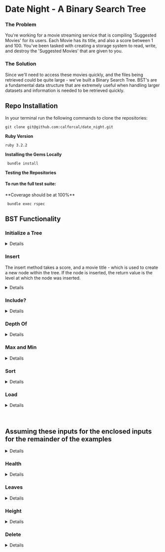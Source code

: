 # Date Night - A Binary Search Tree

### The Problem
<p>You're working for a movie streaming service that is compiling 'Suggested Movies' for its users. Each Movie has its title, and also a score between 1 and 100. You've been tasked with creating a storage system to read, write, and destroy the 'Suggested Movies' that are given to you.</p>

### The Solution
<p>Since we'll need to access these movies quickly, and the files being retrieved could be quite large - we've built a Binary Search Tree. BST's are a fundamental data structure that are extremely useful when handling larger datasets and information is needed to be retrieved quickly.</p>

## Repo Installation
In your terminal run the following commands to clone the repositories:
          
    git clone git@github.com:calforcal/date_night.git

**Ruby Version**

    ruby 3.2.2

**Installing the Gems Locally**

     bundle install

**Testing the Repositories**

#### To run the full test suite:

<p> **Coverage should be at 100%** </p>

     bundle exec rspec

## BST Functionality

### Initialize a Tree

<details close>

    tree = BinarySearchTree.new

</details>

### Insert

<p>The insert method takes a score, and a movie title - which is used to create a new node within the tree. If the node is inserted, the return value is the level at which the node was inserted.</p>

<details close>

    Input: tree.insert(61, "Max Keebler's Big Move")
      Output: # => 0
    Input: tree.insert(16, "Sharknado")
      Output: # => 1
    Input: tree.insert(92, "Eras Tour the Movie")
      Output: # => 1
    Input: tree.insert(50, "Dunkirk")
      Output: # => 2


                            Tree Shape
                                61
                               /  \
                             16    92
                               \
                                50
    
#### How it works:

<p>

At a high level, the node insertion follows a basic decision making process: If the ```new_node``` , is greater than the ```head_node``` , it is placed on the right side of the tree. If less than - it's placed on the left side of the tree. It moves down the tree following this process, until it finds a node that has room in its ```left_node``` or ```right_node``` .

Digging deeper into my implementation, I have deployed two helper methods that aid in the insert functionality. The method ```place_node``` abstracts away the decision making from the ```insert``` method, deciding when to place the node (when it reaches the bottom of the tree).

Further abstraction takes place within the ```place_node``` by utilizing a ```find_bottom``` method. This method traverses the tree, by comparing nodes, and choosing whether to go deeper left / right - while keeping track of the level as it goes.

Combined, we are able to insert a new node and return the level it was inserted at!
</p>

</details>

### Include?

<details close>

    Input: tree.include?(61)
      Output: # => true

    Input: tree.include?(100)
      Output: # => false

#### How it works:

<p>

The ```include``` method abstracts most of it's functionality away to another method called ```node_finder```.

```node_finder``` seemed like a very useful method that might be able to be reused elsewhere in the BST. Using recursion, it receives a ```current_node``` and ```num``` - (the score its searching for). If the ```current_node.score``` matches the ```num``` it returns the ```current_node``` otherwise if ```current_node``` is ```nil``` it returns ```nil```. If there are still nodes left to search - the method calls itself, deciding where to go next based on if the score its searching for is greater than or less than the ```current_node.score``` , which continues until it finds the node or reaches the bottom of the tree.

</p>

</details>

### Depth Of

<details close>

    Input: tree.depth_of(61)
      Output: # => 0

    Input: tree.depth_of(50)
      Output: # => 2

                            Tree Shape
              Level: 0          61
                               /  \
              Level: 1       16    92
                               \
              Level: 2          50

#### How it works:

<p>

In the ```depth_of``` method - we were actually able to recycle the ```.include?``` method by adding just a few lines of code. We first zero-out the ```@level``` of the tree, in the ```.include?``` method, and then when we search for the node with ```node_finder```, it updates the ```@level``` as it searches!

So in the ```depth_of``` method, if it found the node, we return ```@level``` or if not, we return ```nil```.

</p>

</details>

### Max and Min

<details close>

    Input: tree.max
      Output: # => { "Eras Tour the Movie" =>92 }

    Input: tree.min
      Output: # => { "Sharknado" =>16 }

#### How it works:

<p>

```.max``` and ```.min``` work the same way - but the inverse of eachother. First, we set the ```@head``` as both the ```current_node``` and ```MIN/MAX``` num. We then make our way to the bottom of the left or right side of the tree to find the most extreme number in either case, and return that. 

</p>

</details>

### Sort

<details close>

    Input: tree.sort
      Output:
              [{ "Sharknado"=>16 },
               { "Dunkirk"=>50 },
               { "Max Keebler's Big Move"=>61 },
               { "Eras Tour the Movie"=>92 }]

#### How it works:

<p>

The ```sort``` method utilizes a helper method called ```collect_nodes``` to help it retrieve all of the nodes, in order from lowest to highest score.

```collect_nodes``` is where all of the logic for this method is housed - it begins with an empty array, where each node will be 'collected'. If the ```starting_node``` is `nil` it returns, meaning there is no more nodes to check on this branch.

If the node is not `nil`, then it will collect that node in `node_array`. The function will then be called recursively on the `left_node` and `right_node` - the `left_node`'s will be `prepended` since each `left_node` will be smaller than the previous node. And the opposite for `righr_node`'s, each of those will be `appended` - added to the back of the array, in order to keep them sorted.

Ultimately the array will be returned and as the recursion 'bubbles up' the original function call will hand back all of the nodes it found in one, sorted array.

</p>

</details>

### Load

<details close>

    # movies.txt sample format:
      34, Hannibal Buress: Comedy Camisado
      63, Meet My Valentine
      22, Experimenter
      84, French Dirty
      41, Love
      10, I Love You Phillip Morris



    Input: tree.load('movies.txt')
      Output: # => 6

                            Tree Shape
                                34
                               /  \
                             22    63
                            /  \     \
                          10    41    84

</details>

<br>
<br>

## Assuming these inputs for the enclosed inputs for the remainder of the examples

<details close>

    tree.insert(98, "Animals United")
    tree.insert(58, "Armageddon")
    tree.insert(36, "Bill & Ted's Bogus Journey")
    tree.insert(93, "Bill & Ted's Excellent Adventure")
    tree.insert(86, "Charlie's Angels")
    tree.insert(38, "Charlie's Country")
    tree.insert(69, "Collateral Damage")

                            Tree Shape
                                98
                               /  \
                              58    
                            /    \
                           /      \
                         36        93
                           \       /
                            38   86
                                /
                               69  

</details>

### Health

<details close>

    Input: tree.health(0)
      Output: [[98, 7, 100]]
    Input: tree.health(1)
      Output: [[58, 6, 85]]
    Input: tree.health(2)
      Output: [[36, 2, 28], [93, 3, 42]]

</details>

### Leaves

<details close>

    Input: tree.leaves
      Output: 2

</details>

### Height

<details close>

    Input: tree.height
      Output: 4

</details>

### Delete

<details close>

    Input: tree.delete(38)
      Output: 38

</details>